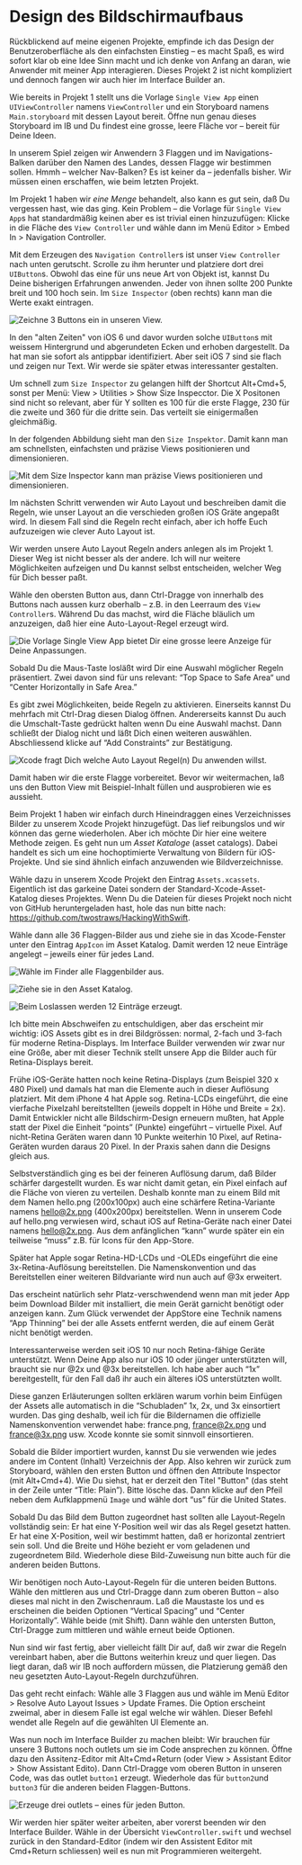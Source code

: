 # Design des Bildschirmaufbaus

Rückblickend auf meine eigenen Projekte, empfinde ich das Design der Benutzeroberfläche als den einfachsten Einstieg – es macht Spaß, es wird sofort klar ob eine Idee Sinn macht und ich denke von Anfang an daran, wie Anwender mit meiner App interagieren. Dieses Projekt 2 ist nicht kompliziert und dennoch fangen wir auch hier im Interface Builder an.

Wie bereits in Projekt 1 stellt uns die Vorlage `Single View App` einen `UIViewController` namens `ViewController` und ein Storyboard namens `Main.storyboard` mit dessen Layout bereit.
Öffne nun genau dieses Storyboard im IB und Du findest eine grosse, leere Fläche vor – bereit für Deine Ideen.

In unserem Spiel zeigen wir Anwendern 3 Flaggen und im Navigations-Balken darüber den Namen des Landes, dessen Flagge wir bestimmen sollen. Hmmh – welcher Nav-Balken? Es ist keiner da – jedenfalls bisher. Wir müssen einen erschaffen, wie beim letzten Projekt.

Im Projekt 1 haben wir *eine Menge* behandelt, also kann es gut sein, daß Du vergessen hast, wie das ging. Kein Problem – die Vorlage für `Single View App`s hat standardmäßig keinen aber es ist trivial einen hinzuzufügen: Klicke in die Fläche des `View Controller` und wähle dann im Menü Editor > Embed In > Navigation Controller.

Mit dem Erzeugen des `Navigation Controller`s ist unser `View Controller` nach unten gerutscht. Scrolle zu ihm herunter und platziere dort drei `UIButton`s. Obwohl das eine für uns neue Art von Objekt ist, kannst Du Deine bisherigen Erfahrungen anwenden. Jeder von ihnen sollte 200 Punkte breit und 100 hoch sein. Im `Size Inspector` (oben rechts) kann man die Werte exakt eintragen. 

![Zeichne 3 Buttons ein in unseren View.](2-4.png)

In den "alten Zeiten" von iOS 6 und davor wurden solche `UIButton`s mit weissem Hintergrund und abgerundeten Ecken und erhoben dargestellt. Da hat man sie sofort als antippbar identifiziert. Aber seit iOS 7 sind sie flach und zeigen nur Text. Wir werde sie später etwas interessanter gestalten.

Um schnell zum `Size Inspector` zu gelangen hilft der Shortcut Alt+Cmd+5, sonst per Menü: View > Utilities > Show Size Inspecctor. Die X Positonen sind nicht so relevant, aber für Y sollten es 100 für die erste Flagge, 230 für die zweite und 360 für die dritte sein. Das verteilt sie einigermaßen gleichmäßig.

In der folgenden Abbildung sieht man den `Size Inspektor`. Damit kann man am schnellsten, einfachsten und präzise Views positionieren und dimensionieren.

![Mit dem Size Inspector kann man präzise Views positionieren und dimensionieren.](2-1.png)

Im nächsten Schritt verwenden wir Auto Layout und beschreiben damit die Regeln, wie unser Layout an die verschieden großen iOS Gräte angepaßt wird. In diesem Fall sind die Regeln recht einfach, aber ich hoffe Euch aufzuzeigen wie clever Auto Layout ist.

Wir werden unsere Auto Layout Regeln anders anlegen als im Projekt 1. Dieser Weg ist nicht besser als der andere. Ich will nur weitere Möglichkeiten aufzeigen und Du kannst selbst entscheiden, welcher Weg für Dich besser paßt.

Wähle den obersten Button aus, dann Ctrl-Dragge von innerhalb des Buttons nach aussen kurz oberhalb – z.B. in den Leerraum des `View Controller`s. Während Du das machst, wird die Fläche bläulich um anzuzeigen, daß hier eine Auto-Layout-Regel erzeugt wird.

![Die Vorlage Single View App bietet Dir eine grosse leere Anzeige für Deine Anpassungen.](2-5.png)

Sobald Du die Maus-Taste losläßt wird Dir eine Auswahl möglicher Regeln präsentiert. Zwei davon sind für uns relevant: “Top Space to Safe Area“ und “Center Horizontally in Safe Area.”

Es gibt zwei Möglichkeiten, beide Regeln zu aktivieren. Einerseits kannst Du mehrfach mit Ctrl-Drag diesen Dialog öffnen. Andererseits kannst Du auch die Umschalt-Taste gedrückt halten wenn Du eine Auswahl machst. Dann schließt der Dialog nicht und läßt Dich einen weiteren auswählen.
Abschliessend klicke auf “Add Constraints” zur Bestätigung.

![Xcode fragt Dich welche Auto Layout Regel(n) Du anwenden willst.](2-6.png)

Damit haben wir die erste Flagge vorbereitet. Bevor wir weitermachen, laß uns den Button View mit Beispiel-Inhalt füllen und ausprobieren wie es aussieht.

Beim Projekt 1 haben wir einfach durch Hineindraggen eines Verzeichnisses Bilder zu unserem Xcode Projekt hinzugefügt. Das lief reibungslos und wir können das gerne wiederholen. Aber ich möchte Dir hier eine weitere Methode zeigen. Es geht nun um *Asset Kataloge* (asset catalogs). Dabei handelt es sich um eine hochoptimierte Verwaltung von Bildern für iOS-Projekte. Und sie sind ähnlich einfach anzuwenden wie Bildverzeichnisse.

Wähle dazu in unserem Xcode Projekt den Eintrag `Assets.xcassets`. Eigentlich ist das garkeine Datei sondern der Standard-Xcode-Asset-Katalog dieses Projektes. Wenn Du die Dateien für dieses Projekt noch nicht von GitHub heruntergeladen hast, hole das nun bitte nach: <https://github.com/twostraws/HackingWithSwift>.

Wähle dann alle 36 Flaggen-Bilder aus und ziehe sie in das Xcode-Fenster unter den Eintrag `AppIcon` im Asset Katalog. Damit werden 12 neue Einträge angelegt – jeweils einer für jedes Land.

![Wähle im Finder alle Flaggenbilder aus.](2-7.png)

![Ziehe sie in den Asset Katalog.](2-8.png)

![Beim Loslassen werden 12 Einträge erzeugt.](2-9.png)

Ich bitte mein Abschweifen zu entschuldigen, aber das erscheint mir wichtig:
iOS Assets gibt es in drei Bildgrössen: normal, 2-fach und 3-fach für moderne Retina-Displays. Im Interface Builder verwenden wir zwar nur eine Größe, aber mit dieser Technik stellt unsere App die Bilder auch für Retina-Displays bereit.

Frühe iOS-Geräte hatten noch keine Retina-Displays (zum Beispiel 320 x 480 Pixel) und damals hat man die Elemente auch in dieser Auflösung platziert.
Mit dem iPhone 4 hat Apple sog. Retina-LCDs eingeführt, die eine vierfache Pixelzahl bereitstellten (jeweils doppelt in Höhe und Breite = 2x). Damit Entwickler nicht alle Bildschirm-Design erneuern mußten, hat Apple statt der Pixel die Einheit “points” (Punkte) eingeführt – virtuelle Pixel. Auf nicht-Retina Geräten waren dann 10 Punkte weiterhin 10 Pixel, auf Retina-Geräten wurden daraus 20 Pixel. In der Praxis sahen dann die Designs gleich aus.

Selbstverständlich ging es bei der feineren Auflösung darum, daß Bilder schärfer dargestellt wurden. Es war nicht damit getan, ein Pixel einfach auf die Fläche von vieren zu verteilen. Deshalb konnte man zu einem Bild mit dem Namen hello.png (200x100px) auch eine schärfere Retina-Variante namens hello@2x.png (400x200px) bereitstellen. Wenn in unserem Code auf hello.png verwiesen wird, schaut iOS auf Retina-Geräte nach einer Datei namens hello@2x.png. Aus dem anfänglichen “kann” wurde später ein ein teilweise “muss” z.B. für Icons für den App-Store.

Später hat Apple sogar Retina-HD-LCDs und -OLEDs eingeführt die eine 3x-Retina-Auflösung bereitstellen. Die Namenskonvention und das Bereitstellen einer weiteren Bildvariante wird nun auch auf @3x erweitert.

Das erscheint natürlich sehr Platz-verschwendend wenn man mit jeder App beim Download Bilder mit installiert, die mein Gerät garnicht benötigt oder anzeigen kann. Zum Glück verwendet der AppStore eine Technik namens “App Thinning” bei der alle Assets entfernt werden, die auf einem Gerät nicht benötigt werden.

Interessanterweise werden seit iOS 10 nur noch Retina-fähige Geräte unterstützt. Wenn Deine App also nur iOS 10 oder jünger unterstützten will, braucht sie nur @2x und @3x bereitstellen. Ich habe aber auch “1x” bereitgestellt, für den Fall daß ihr auch ein älteres iOS unterstützten wollt.

Diese ganzen Erläuterungen sollten erklären warum vorhin beim Einfügen der Assets alle automatisch in die “Schubladen” 1x, 2x, und 3x einsortiert wurden. Das ging deshalb, weil ich für die Bildernamen die offizielle Namenskonvention verwendet habe: france.png, france@2x.png und france@3x.png usw. Xcode konnte sie somit sinnvoll einsortieren.

Sobald die Bilder importiert wurden, kannst Du sie verwenden wie jedes andere im Content (Inhalt) Verzeichnis der App. Also kehren wir zurück zum Storyboard, wählen den ersten Button und öffnen den Attribute Inspector (mit Alt+Cmd+4). Wie Du siehst, hat er derzeit den Titel "Button" (das steht in der Zeile unter “Title: Plain”). Bitte lösche das. Dann klicke auf den Pfeil neben dem Aufklappmenü `Image` und wähle dort “us” für die United States.

Sobald Du das Bild dem Button zugeordnet hast sollten alle Layout-Regeln vollständig sein: Er hat eine Y-Position weil wir das als Regel gesetzt hatten. Er hat eine X-Position, weil wir bestimmt hatten, daß er horizontal zentriert sein soll. Und die Breite und Höhe bezieht er vom geladenen und zugeordnetem Bild. Wiederhole diese Bild-Zuweisung nun bitte auch für die anderen beiden Buttons.

Wir benötigen noch Auto-Layout-Regeln für die unteren beiden Buttons. 
Wähle den mittleren aus und Ctrl-Dragge dann zum oberen Button – also dieses mal nicht in den Zwischenraum. Laß die Maustaste los und es erscheinen die beiden Optionen “Vertical Spacing” und “Center Horizontally”. Wähle beide (mit Shift). Dann wähle den untersten Button, Ctrl-Dragge zum mittleren und wähle erneut beide Optionen.

Nun sind wir fast fertig, aber vielleicht fällt Dir auf, daß wir zwar die Regeln vereinbart haben, aber die Buttons weiterhin kreuz und quer liegen. Das liegt daran, daß wir IB noch auffordern müssen, die Platzierung gemäß den neu gesetzten Auto-Layout-Regeln durchzuführen.

Das geht recht einfach: Wähle alle 3 Flaggen aus und wähle im Menü Editor > Resolve Auto Layout Issues > Update Frames. Die Option erscheint zweimal, aber in diesem Falle ist egal welche wir wählen. Dieser Befehl wendet alle Regeln auf die gewählten UI Elemente an.

Was nun noch im Interface Builder zu machen bleibt: Wir brauchen für unsere 3 Buttons noch outlets um sie im Code ansprechen zu können. Öffne dazu den Assitenz-Editor mit Alt+Cmd+Return (oder View > Assistant Editor > Show Assistant Edito). Dann Ctrl-Dragge vom oberen Button in unseren Code, was das outlet `button1` erzeugt. Wiederhole das für `button2`und `button3` für die anderen beiden Flaggen-Buttons.

![Erzeuge drei outlets – eines für jeden Button.](2-10.png)

Wir werden hier später weiter arbeiten, aber vorerst beenden wir den Interface Builder. Wähle in der Übersicht `ViewController.swift` und wechsel zurück in den Standard-Editor (indem wir den Assistent Editor mit Cmd+Return schliessen) weil es nun mit Programmieren weitergeht.
